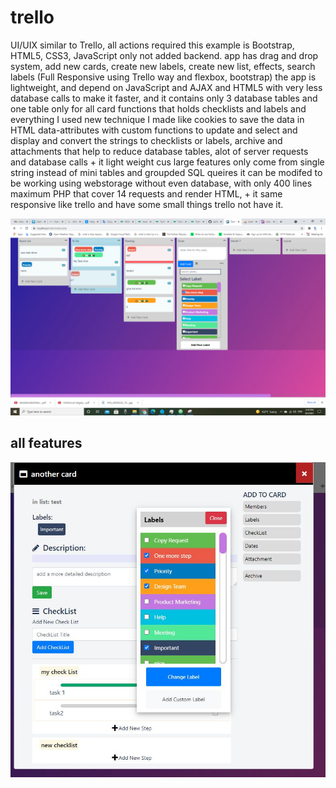 # trello
UI/UIX similar to Trello, all actions required this example is Bootstrap, HTML5, CSS3,  JavaScript only not added backend. app has drag and drop system, add new cards, create new labels, create new list, effects, search labels (Full Responsive using Trello way and flexbox, bootstrap) the app is lightweight, and depend on JavaScript and AJAX and HTML5 with very less database calls to make it faster, and it contains only 3 database tables and one table only for all card functions that holds checklists and labels and everything I used new technique I made like cookies to save the data in HTML data-attributes with custom functions to update and select and display and convert the strings to checklists or labels, archive and attachments that help to reduce database tables, alot of server requests and database calls + it light weight cus large features only come from single string instead of mini tables and groupded SQL queires it can be modifed to be working using webstorage without even database, with only 400 lines maximum PHP that cover 14 requests and render HTML, + it same responsive like trello and have some small things trello not have it.

![screenshot](mytrello.png)


## all features 
![screenshot2](labels.JPG)

